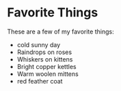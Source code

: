 # Favorite Things

These are a few of my favorite things:

- cold sunny day
- Raindrops on roses
- Whiskers on kittens
- Bright copper kettles
- Warm woolen mittens
- red feather coat 
